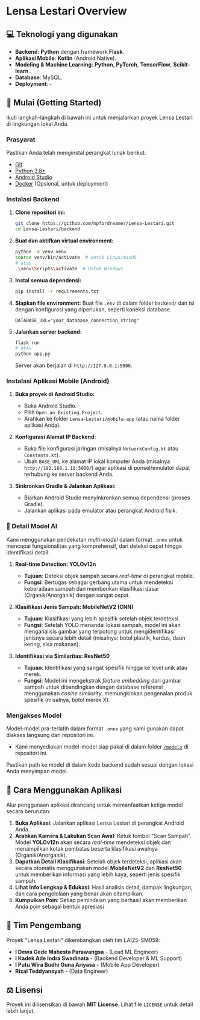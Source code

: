 # Lensa Lestari Overview

## 💻 Teknologi yang digunakan

- **Backend**: **Python** dengan framework **Flask**.
- **Aplikasi Mobile**: **Kotlin** (Android Native).
- **Modeling & Machine Learning**: **Python**, **PyTorch**, **TensorFlow**, **Scikit-learn**.
- **Database**: MySQL.
- **Deployment**: -

## 🚀 Mulai (Getting Started)

Ikuti langkah-langkah di bawah ini untuk menjalankan proyek Lensa Lestari di lingkungan lokal Anda.

### Prasyarat

Pastikan Anda telah menginstal perangkat lunak berikut:
- [Git](https://git-scm.com/)
- [Python 3.8+](https://www.python.org/)
- [Android Studio](https://developer.android.com/studio)
- [Docker](https://www.docker.com/) (Opsional, untuk deployment)

### Instalasi Backend

1.  **Clone repositori ini:**
    ```bash
    git clone https://github.com/mpfordreamer/Lensa-Lestari.git
    cd Lensa-Lestari/backend
    ```

2.  **Buat dan aktifkan virtual environment:**
    ```bash
    python -m venv venv
    source venv/bin/activate  # Untuk Linux/macOS
    # atau
    .\venv\Scripts\activate  # Untuk Windows
    ```

3.  **Instal semua dependensi:**
    ```bash
    pip install -r requirements.txt
    ```

4.  **Siapkan file environment:**
    Buat file `.env` di dalam folder `backend/` dan isi dengan konfigurasi yang diperlukan, seperti koneksi database.
    ```env
    DATABASE_URL="your_database_connection_string"
    ```

5.  **Jalankan server backend:**
    ```bash
    flask run
    # atau
    python app.py
    ```
    Server akan berjalan di `http://127.0.0.1:5000`.

### Instalasi Aplikasi Mobile (Android)

1.  **Buka proyek di Android Studio:**
    - Buka Android Studio.
    - Pilih `Open an Existing Project`.
    - Arahkan ke folder `Lensa-Lestari/mobile-app` (atau nama folder aplikasi Anda).

2.  **Konfigurasi Alamat IP Backend:**
    - Buka file konfigurasi jaringan (misalnya `NetworkConfig.kt` atau `Constants.kt`).
    - Ubah `BASE_URL` ke alamat IP lokal komputer Anda (misalnya `http://192.168.1.10:5000/`) agar aplikasi di ponsel/emulator dapat terhubung ke server backend Anda.
    
3.  **Sinkronkan Gradle & Jalankan Aplikasi:**
    - Biarkan Android Studio menyinkronkan semua dependensi (proses Gradle).
    - Jalankan aplikasi pada emulator atau perangkat Android fisik.

### 🧠 Detail Model AI

Kami menggunakan pendekatan *multi-model* dalam format `.onnx` untuk mencapai fungsionalitas yang komprehensif, dari deteksi cepat hingga identifikasi detail.

1.  **Real-time Detection: YOLOv12n**
    - **Tujuan**: Deteksi objek sampah secara *real-time* di perangkat mobile.
    - **Fungsi**: Bertugas sebagai gerbang utama untuk mendeteksi keberadaan sampah dan memberikan klasifikasi dasar (Organik/Anorganik) dengan sangat cepat.

2.  **Klasifikasi Jenis Sampah: MobileNetV2 (CNN)**
    - **Tujuan**: Klasifikasi yang lebih spesifik setelah objek terdeteksi.
    - **Fungsi**: Setelah YOLO menandai lokasi sampah, model ini akan menganalisis gambar yang terpotong untuk mengidentifikasi jenisnya secara lebih detail (misalnya: botol plastik, kardus, daun kering, sisa makanan).

3.  **Identifikasi via Similaritas: ResNet50**
    - **Tujuan**: Identifikasi yang sangat spesifik hingga ke level unik atau merek.
    - **Fungsi**: Model ini mengekstrak *feature embedding* dari gambar sampah untuk dibandingkan dengan database referensi menggunakan *cosine similarity*, memungkinkan pengenalan produk spesifik (misalnya, botol merek X).

### Mengakses Model

Model-model pra-terlatih dalam format `.onnx` yang kami gunakan dapat diakses langsung dari repositori ini.

-   Kami menyediakan model-model siap pakai di dalam folder [`/models`](https://github.com/mpfordreamer/Lensa-Lestari) di repositori ini.

Pastikan path ke model di dalam kode backend sudah sesuai dengan lokasi Anda menyimpan model.

## 📱 Cara Menggunakan Aplikasi

Alur penggunaan aplikasi dirancang untuk memanfaatkan ketiga model secara berurutan:

1.  **Buka Aplikasi**: Jalankan aplikasi Lensa Lestari di perangkat Android Anda.
2.  **Arahkan Kamera & Lakukan Scan Awal**: Ketuk tombol "Scan Sampah". Model **YOLOv12n** akan secara *real-time* mendeteksi objek dan menampilkan kotak pembatas beserta klasifikasi awalnya (Organik/Anorganik).
3.  **Dapatkan Detail Klasifikasi**: Setelah objek terdeteksi, aplikasi akan secara otomatis menggunakan model **MobileNetV2** dan **ResNet50** untuk memberikan informasi yang lebih kaya, seperti jenis spesifik sampah.
4.  **Lihat Info Lengkap & Edukasi**: Hasil analisis detail, dampak lingkungan, dan cara pengelolaan yang benar akan ditampilkan.
5.  **Kumpulkan Poin**: Setiap pemindaian yang berhasil akan memberikan Anda poin sebagai bentuk apresiasi

## 👥 Tim Pengembang

Proyek "Lensa Lestari" dikembangkan oleh tim LAI25-SM059:

- **I Dewa Gede Mahesta Parawangsa** - (Lead ML Engineer)
- **I Kadek Ade Indra Swadinata** - (Backend Developer & ML Support)
- **I Putu Wira Budhi Guna Ariyasa** - (Mobile App Developer)
- **Rizal Teddyansyah** - (Data Engineer)

## ⚖️ Lisensi

Proyek ini dilisensikan di bawah **MIT License**. Lihat file `LICENSE` untuk detail lebih lanjut.
